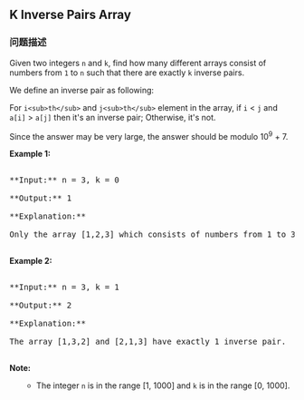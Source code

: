 ## K Inverse Pairs Array  
### 问题描述

Given two integers `n` and `k`, find how many different arrays consist of numbers from `1` to `n` such that there are exactly `k` inverse pairs. 



We define an inverse pair as following:
For `i<sub>th</sub>` and `j<sub>th</sub>` element in the array, if `i` < `j` and `a[i]` > `a[j]` then it's an inverse pair; Otherwise, it's not.



Since the answer may be very large, the answer should be modulo 10<sup>9</sup> + 7.


**Example 1:**<br />
<pre>
**Input:** n = 3, k = 0
**Output:** 1
**Explanation:** 
Only the array [1,2,3] which consists of numbers from 1 to 3 has exactly 0 inverse pair.
</pre>


**Example 2:**<br />
<pre>
**Input:** n = 3, k = 1
**Output:** 2
**Explanation:** 
The array [1,3,2] and [2,1,3] have exactly 1 inverse pair.
</pre>


**Note:**<br>
<ol>
- The integer `n` is in the range [1, 1000] and `k` is in the range [0, 1000].
</ol>

